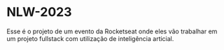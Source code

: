 # NLW-2023
 Esse é o projeto de um evento da Rocketseat onde eles vão trabalhar em um projeto fullstack com utilização de inteligência articial.
